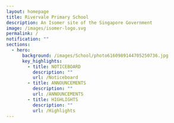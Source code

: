 ```yaml
---
layout: homepage
title: Rivervale Primary School
description: An Isomer site of the Singapore Government
image: /images/isomer-logo.svg
permalink: /
notification: ""
sections:
  - hero:
      background: /images/School/photo6160989144705250736.jpg
      key_highlights:
        - title: NOTICEBOARD
          description: ""
          url: /Noticeboard
        - title: ANNOUNCEMENTS
          description: ""
          url: /ANNOUNCEMENTS
        - title: HIGHLIGHTS
          description: ""
          url: /Highlights
---
```


